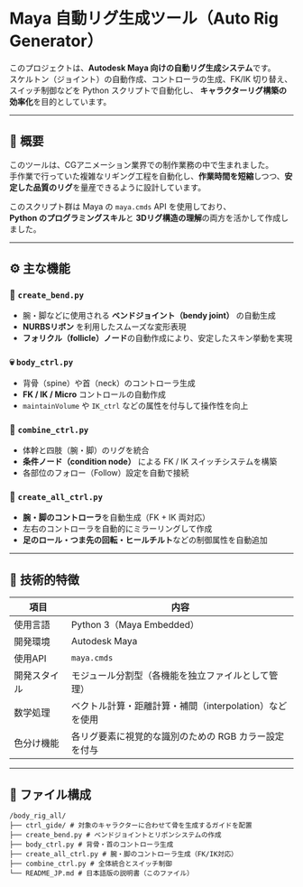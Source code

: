 # Maya 自動リグ生成ツール（Auto Rig Generator）

このプロジェクトは、**Autodesk Maya 向けの自動リグ生成システム**です。  
スケルトン（ジョイント）の自動作成、コントローラの生成、FK/IK 切り替え、スイッチ制御などを Python スクリプトで自動化し、
**キャラクターリグ構築の効率化**を目的としています。

---

## 🎯 概要

このツールは、CGアニメーション業界での制作業務の中で生まれました。  
手作業で行っていた複雑なリギング工程を自動化し、**作業時間を短縮**しつつ、**安定した品質のリグ**を量産できるように設計しています。

このスクリプト群は Maya の `maya.cmds` API を使用しており、  
**Python のプログラミングスキル**と **3Dリグ構造の理解**の両方を活かして作成しました。

---

## ⚙️ 主な機能

### 🩻 `create_bend.py`
- 腕・脚などに使用される **ベンドジョイント（bendy joint）** の自動生成  
- **NURBSリボン** を利用したスムーズな変形表現  
- **フォリクル（follicle）ノード**の自動作成により、安定したスキン挙動を実現

### 💀 `body_ctrl.py`
- 背骨（spine）や首（neck）のコントローラ生成  
- **FK / IK / Micro** コントロールの自動作成  
- `maintainVolume` や `IK_ctrl` などの属性を付与して操作性を向上

### 🤝 `combine_ctrl.py`
- 体幹と四肢（腕・脚）のリグを統合  
- **条件ノード（condition node）** による FK / IK スイッチシステムを構築  
- 各部位のフォロー（Follow）設定を自動で接続

### 🦵 `create_all_ctrl.py`
- **腕・脚のコントローラ**を自動生成（FK + IK 両対応）  
- 左右のコントローラを自動的にミラーリングして作成  
- **足のロール・つま先の回転・ヒールチルト**などの制御属性を自動追加

---

## 🧠 技術的特徴

| 項目 | 内容 |
|------|------|
| 使用言語 | Python 3（Maya Embedded） |
| 開発環境 | Autodesk Maya |
| 使用API | `maya.cmds` |
| 開発スタイル | モジュール分割型（各機能を独立ファイルとして管理） |
| 数学処理 | ベクトル計算・距離計算・補間（interpolation）などを使用 |
| 色分け機能 | 各リグ要素に視覚的な識別のための RGB カラー設定を付与 |

---

## 🧩 ファイル構成
```
/body_rig_all/
├── ctrl_gide/ # 対象のキャラクターに合わせて骨を生成するガイドを配置
├── create_bend.py # ベンドジョイントとリボンシステムの作成
├── body_ctrl.py # 背骨・首のコントローラ生成
├── create_all_ctrl.py # 腕・脚のコントローラ生成（FK/IK対応）
├── combine_ctrl.py # 全体統合とスイッチ制御
└── README_JP.md # 日本語版の説明書（このファイル）
```
